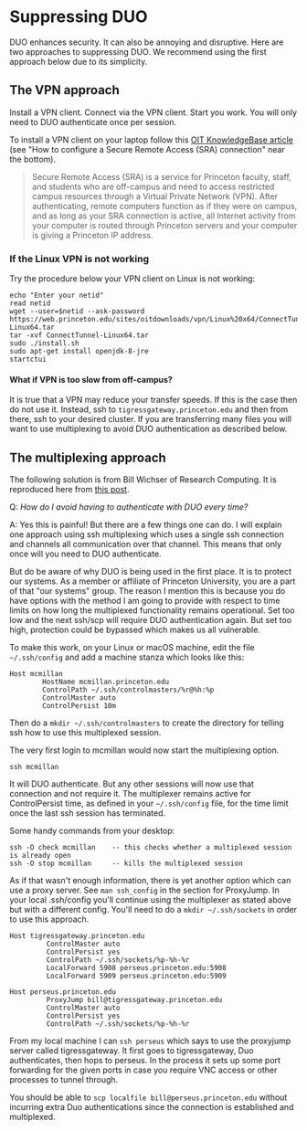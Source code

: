 # Suppressing DUO

DUO enhances security. It can also be annoying and disruptive. Here are two approaches to suppressing DUO. We recommend using the first approach below due to its simplicity.

## The VPN approach

Install a VPN client. Connect via the VPN client. Start you work. You will only need to DUO authenticate once per session.

To install a VPN client on your laptop follow this [OIT KnowledgeBase article](https://princeton.service-now.com/snap?id=kb_article&sys_id=ce2a27064f9ca20018ddd48e5210c745) (see "How to configure a Secure Remote Access (SRA) connection" near the bottom).

> Secure Remote Access (SRA) is a service for Princeton faculty, staff, and students who are off-campus and need to access restricted campus resources through a Virtual Private Network (VPN). After authenticating, remote computers function as if they were on campus, and as long as your SRA connection is active, all Internet activity from your computer is routed through Princeton servers and your computer is giving a Princeton IP address.

### If the Linux VPN is not working

Try the procedure below your VPN client on Linux is not working:

```
echo "Enter your netid"
read netid
wget --user=$netid --ask-password https://web.princeton.edu/sites/oitdownloads/vpn/Linux%20x64/ConnectTunnel-Linux64.tar
tar -xvf ConnectTunnel-Linux64.tar
sudo ./install.sh
sudo apt-get install openjdk-8-jre
startctui
```

#### What if VPN is too slow from off-campus?

It is true that a VPN may reduce your transfer speeds. If this is the case then do not use it. Instead, ssh to `tigressgateway.princeton.edu` and then from 
there, ssh to your desired cluster. If you are transferring many files you will want to use multiplexing to avoid DUO authentication as described below.

## The multiplexing approach

The following solution is from Bill Wichser of Research Computing. It is reproduced here from [this post](https://askrc.princeton.edu/question/331/how-do-i-avoid-having-to-authenticate-with-duo-every-time/).

Q: *How do I avoid having to authenticate with DUO every time?*

A: Yes this is painful! But there are a few things one can do. I will explain one approach using ssh multiplexing which uses a single ssh connection and channels all communication over that channel. This means that only once will you need to DUO authenticate.

But do be aware of why DUO is being used in the first place. It is to protect our systems. As a member or affiliate of Princeton University, you are a part of that "our systems" group. The reason I mention this is because you do have options with the method I am going to provide with respect to time limits on how long the multiplexed functionality remains operational. Set too low and the next ssh/scp will require DUO authentication again. But set too high, protection could be bypassed which makes us all vulnerable.

To make this work, on your Linux or macOS machine, edit the file `~/.ssh/config` and add a machine stanza which looks like this:

```
Host mcmillan
        HostName mcmillan.princeton.edu
        ControlPath ~/.ssh/controlmasters/%r@%h:%p
        ControlMaster auto
        ControlPersist 10m
```        

Then do a `mkdir ~/.ssh/controlmasters` to create the directory for telling ssh how to use this multiplexed session.

The very first login to mcmillan would now start the multiplexing option.

```
ssh mcmillan
```

It will DUO authenticate. But any other sessions will now use that connection and not require it. The multiplexer remains active for ControlPersist time, as defined in your `~/.ssh/config` file, for the time limit once the last ssh session has terminated.

Some handy commands from your desktop:

```
ssh -O check mcmillan    -- this checks whether a multiplexed session is already open
ssh -O stop mcmillan     -- kills the multiplexed session
```

As if that wasn't enough information, there is yet another option which can use a proxy server. See `man ssh_config` in the section for ProxyJump. In your local .ssh/config you'll continue using the multiplexer as stated above but with a different config. You'll need to do a `mkdir ~/.ssh/sockets` in order to use this approach.

```
Host tigressgateway.princeton.edu
         ControlMaster auto
         ControlPersist yes
         ControlPath ~/.ssh/sockets/%p-%h-%r
         LocalForward 5908 perseus.princeton.edu:5908
         LocalForward 5909 perseus.princeton.edu:5909

Host perseus.princeton.edu
         ProxyJump bill@tigressgateway.princeton.edu
         ControlMaster auto
         ControlPersist yes
         ControlPath ~/.ssh/sockets/%p-%h-%r
```

From my local machine I can `ssh perseus` which says to use the proxyjump server called tigressgateway. It first goes to tigressgateway, Duo authenticates, then hops to perseus. In the process it sets up some port forwarding for the given ports in case you require VNC access or other processes to tunnel through.

You should be able to `scp localfile bill@perseus.princeton.edu` without incurring extra Duo authentications since the connection is established and multiplexed.
